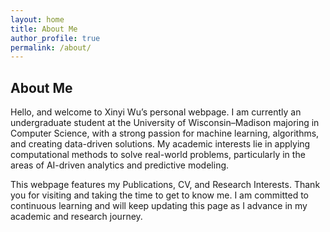 ```yaml
---
layout: home
title: About Me
author_profile: true
permalink: /about/
---
```


## About Me

Hello, and welcome to Xinyi Wu’s personal webpage. I am currently an undergraduate student at the University of Wisconsin–Madison majoring in Computer Science, with a strong passion for machine learning, algorithms, and creating data-driven solutions. My academic interests lie in applying computational methods to solve real-world problems, particularly in the areas of AI-driven analytics and predictive modeling.

This webpage features my Publications, CV, and Research Interests. Thank you for visiting and taking the time to get to know me. I am committed to continuous learning and will keep updating this page as I advance in my academic and research journey.
